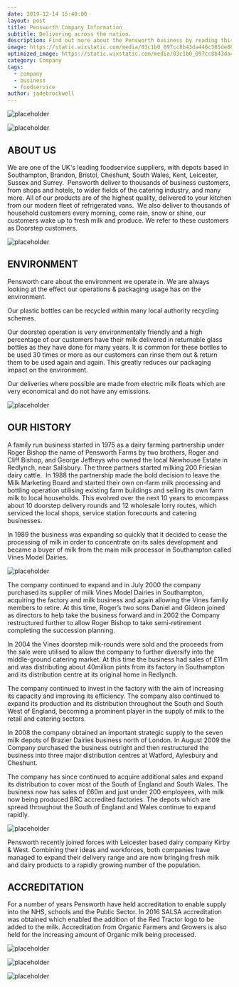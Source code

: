 ```yaml
---
date: 2019-12-14 15:40:00
layout: post
title: Pensworth Company Information
subtitle: Delivering across the nation.
description: Find out more about the Pensworth business by reading this page
image: https://static.wixstatic.com/media/03c1b0_097cc8b43da446c585de8813cd07f92c~mv2.jpg/v1/fill/w_475,h_219,al_c,q_80,usm_0.66_1.00_0.01/03c1b0_097cc8b43da446c585de8813cd07f92c~mv2.webp
optimized_image: https://static.wixstatic.com/media/03c1b0_097cc8b43da446c585de8813cd07f92c~mv2.jpg/v1/fill/w_475,h_219,al_c,q_80,usm_0.66_1.00_0.01/03c1b0_097cc8b43da446c585de8813cd07f92c~mv2.webp
category: Company
tags:
  - company
  - business
  - foodservice
author: jadebrockwell
---
```


![placeholder](https://static.wixstatic.com/media/03c1b0_8f9e1df7f0d7476499603b7cca698034~mv2.png/v1/fill/w_283,h_78,al_c,q_80,usm_0.66_1.00_0.01/Pensworth%20New%20Logo.webp "Pensworth")

![placeholder](https://static.wixstatic.com/media/03c1b0_090a6ef1375f4ca8bc8c39700e57ca7c~mv2_d_3333_3333_s_4_2.jpg/v1/crop/x_137,y_0,w_3058,h_3333/fill/w_434,h_473,al_c,q_80,usm_0.66_1.00_0.01/About%20Us%201.webp "Delivery")

## ABOUT US

We are one of the UK's leading foodservice suppliers, with depots based in Southampton, Brandon, Bristol, Cheshunt, South Wales, Kent, Leicester, Sussex and Surrey.
​
Pensworth deliver to thousands of business customers, from shops and hotels, to wider fields of the catering industry, and many more. All of our products are of the highest quality, delivered to your kitchen from our modern fleet of refrigerated vans.
​
We also deliver to thousands of household customers every morning, come rain, snow or shine, our customers wake up to fresh milk and produce. We refer to these customers as Doorstep customers.

![placeholder](https://static.wixstatic.com/media/03c1b0_5f12c47f262d4a20b30f743b157bba62~mv2.jpg/v1/fill/w_1189,h_452,al_c,q_85,usm_0.66_1.00_0.01/03c1b0_5f12c47f262d4a20b30f743b157bba62~mv2.webp "Delivery")

## ENVIRONMENT

Pensworth care about the environment we operate in. We are always looking at the effect our operations & packaging usage has on the environment.

Our plastic bottles can be recycled within many local authority recycling schemes.

Our doorstep operation is very environmentally friendly and a high percentage of our customers have their milk delivered in returnable glass bottles as they have done for many years. It is common for these bottles to be used 30 times or more as our customers can rinse them out & return them to be used again and again. This greatly reduces our packaging impact on the environment.

Our deliveries where possible are made from electric milk floats which are very economical and do not have any emissions.

![placeholder](https://static.wixstatic.com/media/03c1b0_58d2611e882442f7ac308c3951ef944e~mv2_d_3333_3333_s_4_2.jpg/v1/fill/w_526,h_597,al_c,q_80,usm_0.66_1.00_0.01/About%20Us%203.webp "Environment")

## OUR HISTORY

A family run business started in 1975 as a dairy farming partnership under Roger Bishop the name of Pensworth Farms by two brothers, Roger and Cliff Bishop, and George Jeffreys who owned the local Newhouse Estate in Redlynch, near Salisbury. The three partners started milking 200 Friesian dairy cattle.
​
In 1988 the partnership made the bold decision to leave the Milk Marketing Board and started their own on-farm milk processing and bottling operation utilising existing farm buildings and selling its own farm milk to local households. This evolved over the next 10 years to encompass about 10 doorstep delivery rounds and 12 wholesale lorry routes, which serviced the local shops, service station forecourts and catering businesses.

In 1989 the business was expanding so quickly that it decided to cease the processing of milk in order to concentrate on its sales development and became a buyer of milk from the main milk processor in Southampton called Vines Model Dairies.

![placeholder](https://static.wixstatic.com/media/03c1b0_d0182e2f19c24837bb6ffbe673048460~mv2.jpg/v1/fill/w_475,h_219,al_c,q_80,usm_0.66_1.00_0.01/03c1b0_d0182e2f19c24837bb6ffbe673048460~mv2.webp "History")

The company continued to expand and in July 2000 the company purchased its supplier of milk Vines Model Dairies in Southampton, acquiring the factory and milk business and again allowing the Vines family members to retire. At this time, Roger’s two sons Daniel and Gideon joined as directors to help take the business forward and in 2002 the Company restructured further to allow Roger Bishop to take semi-retirement completing the succession planning.

In 2004 the Vines doorstep milk-rounds were sold and the proceeds from the sale were utilised to allow the company to further diversify into the middle-ground catering market. At this time the business had sales of £11m and was distributing about 40million pints from its factory in Southampton and its distribution centre at its original home in Redlynch.

The company continued to invest in the factory with the aim of increasing its capacity and improving its efficiency. The company also continued to expand its production and its distribution throughout the South and South West of England, becoming a prominent player in the supply of milk to the retail and catering sectors.

In 2008 the company obtained an important strategic supply to the seven milk depots of Brazier Dairies business north of London. In August 2009 the Company purchased the business outright and then restructured the business into three major distribution centres at Watford, Aylesbury and Cheshunt.

The company has since continued to acquire additional sales and expand its distribution to cover most of the South of England and South Wales. The business now has sales of £60m and just under 200 employees, with milk now being produced BRC accredited factories. The depots which are spread throughout the South of England and Wales continue to expand rapidly.

![placeholder](https://static.wixstatic.com/media/03c1b0_63d446a2ee4e48f4a6836a1ba6d4357b~mv2.jpg/v1/fill/w_1189,h_300,al_c,q_80,usm_0.66_1.00_0.01/03c1b0_63d446a2ee4e48f4a6836a1ba6d4357b~mv2.webp "Pensworth")

Pensworth recently joined forces with Leicester based dairy company Kirby & West. Combining their ideas and workforces, both companies have managed to expand their delivery range and are now bringing fresh milk and dairy products to a rapidly growing number of the population.

## ACCREDITATION

For a number of years Pensworth have held accreditation to enable supply into the NHS, schools and the Public Sector. In 2016 SALSA accreditation was obtained which enabled the addition of the Red Tractor logo to be added to the milk. Accreditation from Organic Farmers and Growers is also held for the increasing amount of Organic milk being processed.

![placeholder](https://static.wixstatic.com/media/03c1b0_36f7da15c64a432e9a5c8d89c95b61d4~mv2_d_1417_1417_s_2.png/v1/fill/w_121,h_121,al_c,q_80,usm_0.66_1.00_0.01/Salsa%20Approved%20Logo.webp "Accreditation")

![placeholder](https://static.wixstatic.com/media/03c1b0_086174c0ed7c400ab21ac7db0e6c7443~mv2.png/v1/fill/w_150,h_79,al_c,q_80,usm_0.66_1.00_0.01/OF-G-EU.webp "Accreditation")

![placeholder](https://static.wixstatic.com/media/03c1b0_1ee9f1763df44747b52a555c7988eeb7~mv2_d_1563_1727_s_2.png/v1/fill/w_109,h_121,al_c,q_80,usm_0.66_1.00_0.01/Red%20Tractor%20Logo%20copy.webp "Accreditation")
